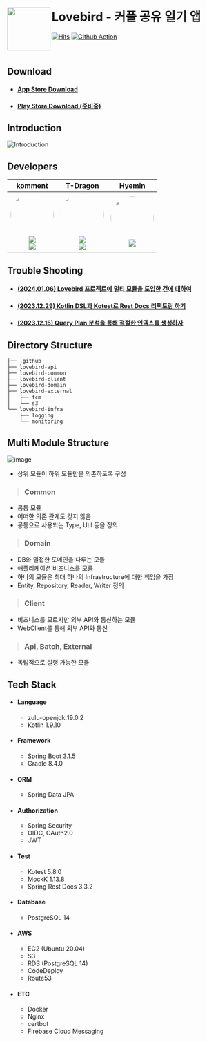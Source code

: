 # Lovebird - 커플 공유 일기 앱 <a href="https://apps.apple.com/kr/app/lovebird-%EC%BB%A4%ED%94%8C-%EA%B3%B5%EC%9C%A0-%EC%9D%BC%EA%B8%B0-%EC%95%B1/id6462698149"><img src="https://github.com/wooda-ege/lovebird-server/assets/56003992/266fec4b-ad69-4f3c-af5c-5870dedc5c15" align="left" width="100"></a>

[![Hits](https://hits.seeyoufarm.com/api/count/incr/badge.svg?url=https%3A%2F%2Fgithub.com%2Fwooda-ege%2Flovebird-server&count_bg=%2328DBE6&title_bg=%232D3540&icon=&icon_color=%23E7E7E7&title=hits&edge_flat=false)](https://hits.seeyoufarm.com)
[![Github Action](https://github.com/wooda-ege/lovebird-server/actions/workflows/cd-develop.yml/badge.svg)](https://github.com/wooda-ege/lovebird-server/actions)

<br>

## Download

- #### [App Store Download](https://apps.apple.com/kr/app/lovebird-%EC%BB%A4%ED%94%8C-%EA%B3%B5%EC%9C%A0-%EC%9D%BC%EA%B8%B0-%EC%95%B1/id6462698149)
- #### [Play Store Download (준비중)](https://play.google.com/store/lovebird)

## Introduction

![Introduction](https://github.com/wooda-ege/lovebird-server/assets/56003992/19188376-d3b9-48dc-a83f-9f6d8ed11093)

## Developers

|                                                                                                                                                                                                                                                  komment                                                                                                                                                                                                                                                  |                                                                                                                                                                                                                                                          T-Dragon                                                                                                                                                                                                                                                          | Hyemin |
|:---------------------------------------------------------------------------------------------------------------------------------------------------------------------------------------------------------------------------------------------------------------------------------------------------------------------------------------------------------------------------------------------------------------------------------------------------------------------------------------------------------:|:--------------------------------------------------------------------------------------------------------------------------------------------------------------------------------------------------------------------------------------------------------------------------------------------------------------------------------------------------------------------------------------------------------------------------------------------------------------------------------------------------------------------------:|:------:|
| <img src="https://avatars.githubusercontent.com/u/56003992?v=4" width="100" height="100" style="border-radius: 50%;"><br/><a href="https://www.linkedin.com/in/hyunseok-ko-326b62254" target="_blank"><img src="https://img.shields.io/badge/Hyunseok Ko-%230077B5.svg?style=for-the-socail&logo=linkedin&logoColor=white"/></a><br/><a href="https://github.com/lcomment" target="_blank"><img src="https://img.shields.io/badge/lcomment-181717?style=for-the-social&logo=github&logoColor=white"/></a> | <img src="https://avatars.githubusercontent.com/u/86272688?v=4" width="100" height="100" style="border-radius: 50%;"><br/><a href="https://www.linkedin.com/in/%ED%83%9C%EC%9A%A9-%EA%B9%80-76a31228a" target="_blank"><img src="https://img.shields.io/badge/Taeyong Kim-%230077B5.svg?style=for-the-social&logo=linkedin&logoColor=white"/></a><br/><a href="https://github.com/YongsHub" target="_blank"><img src="https://img.shields.io/badge/YongsHub-181717?style=for-the-social&logo=github&logoColor=white"/></a> |   <img src="https://avatars.githubusercontent.com/u/42805428?v=4" width="100" height="100" style="border-radius: 50%;"><br/><a href="https://github.com/skmwit" target="_blank"><img src="https://img.shields.io/badge/skmwit-181717?style=for-the-social&logo=github&logoColor=white"/></a>     |


## Trouble Shooting

- #### [(2024.01.06) Lovebird 프로젝트에 멀티 모듈을 도입한 건에 대하여](https://komment.dev/posts/(Spring-Boot)-%EC%82%AC%EC%9D%B4%EB%93%9C-%ED%94%84%EB%A1%9C%EC%A0%9D%ED%8A%B8%EC%97%90-%EB%A9%80%ED%8B%B0-%EB%AA%A8%EB%93%88%EC%9D%84-%EB%8F%84%EC%9E%85%ED%95%9C-%EA%B1%B4%EC%97%90-%EB%8C%80%ED%95%98%EC%97%AC/)
- #### [(2023.12.29) Kotlin DSL과 Kotest로 Rest Docs 리팩토링 하기](https://komment.dev/posts/(Kotlin)-Kotlin-DSL%EA%B3%BC-Kotest%EB%A1%9C-Rest-Docs-%EB%A6%AC%ED%8C%A9%ED%86%A0%EB%A7%81-%ED%95%98%EA%B8%B0/)
- #### [(2023.12.15) Query Plan 분석을 통해 적절한 인덱스를 생성하자](https://komment.dev/posts/(Spring-Boot)-Query-Plan-%EB%B6%84%EC%84%9D%EC%9D%84-%ED%86%B5%ED%95%B4-%EC%A0%81%EC%A0%88%ED%95%9C-%EC%9D%B8%EB%8D%B1%EC%8A%A4%EB%A5%BC-%EC%83%9D%EC%84%B1%ED%95%98%EC%9E%90/)

## Directory Structure

```
├── .github
├── lovebird-api
├── lovebird-common
├── lovebird-client 
├── lovebird-domain
├── lovebird-external 
│   ├── fcm
│   └── s3
└── lovebird-infra
    ├── logging
    └── monitoring
```

## Multi Module Structure

![image](https://github.com/wooda-ege/lovebird-server/assets/56003992/e45b1ce3-fcd0-4aa5-98bd-1a6a0661b39d)

- 상위 모듈이 하위 모듈만을 의존하도록 구성

> ### Common

- 공통 모듈
- 어떠한 의존 관계도 갖지 않음
- 공통으로 사용되는 Type, Util 등을 정의

> ### Domain

- DB와 밀접한 도메인을 다루는 모듈
- 애플리케이션 비즈니스를 모름
- 하나의 모듈은 최대 하나의 Infrastructure에 대한 책임을 가짐
- Entity, Repository, Reader, Writer 정의

> ### Client

- 비즈니스를 모르지만 외부 API와 통신하는 모듈
- WebClient를 통해 외부 API와 통신

> ### Api, Batch, External

- 독립적으로 실행 가능한 모듈

## Tech Stack

- #### Language
  - zulu-openjdk:19.0.2
  - Kotlin 1.9.10
- #### Framework
  - Spring Boot 3.1.5
  - Gradle 8.4.0
- #### ORM
  - Spring Data JPA

- #### Authorization
  - Spring Security
  - OIDC, OAuth2.0
  - JWT

- #### Test
  - Kotest 5.8.0
  - MockK 1.13.8
  - Spring Rest Docs 3.3.2

- #### Database
  - PostgreSQL 14

- #### AWS
  - EC2 (Ubuntu 20.04)
  - S3
  - RDS (PostgreSQL 14)
  - CodeDeploy
  - Route53

- #### ETC
  - Docker
  - Nginx
  - certbot
  - Firebase Cloud Messaging
